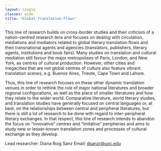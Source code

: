 ```yaml
---
layout: single
classes: wide
title: "Global Translation Flows"
---
```


This line of research builds on cross-border studies and their criticism of a nation-centred research lens and focuses on dealing with circulation, mediations and mediators related to global literary translation flows and their transnational agents and agencies (translators, publishers, literary agents, institutions and book fairs). Many studies on translation and cultural mediation still favour the major metropolises of Paris, London, and New York, as centres of cultural production. However, other cities and megacities that are not global centres of culture also feature vibrant translation scenes, e.g. Buenos Aires, Trieste, Cape Town and Lahore.

Thus, this line of research focuses on these other dynamic translation venues in order to rethink the role of major national literatures and broader regional configurations, as well as the place of smaller literatures and how they relate to the wider world. Comparative literature, world literary studies, and translation studies have generally focused on central languages or, at best, on the relationships between central and peripheral literatures, but there is still a lot of research to be done with regard to inter-peripheral literary exchanges. In that respect, this line of research intends to abandon the focus on “innovative” centres and “imitative” peripheries and aims to study new or lesser-known translation zones and processes of cultural exchange as they develop.

Lead researcher: Diana Roig Sanz
Email: dsanzr@uoc.edu
